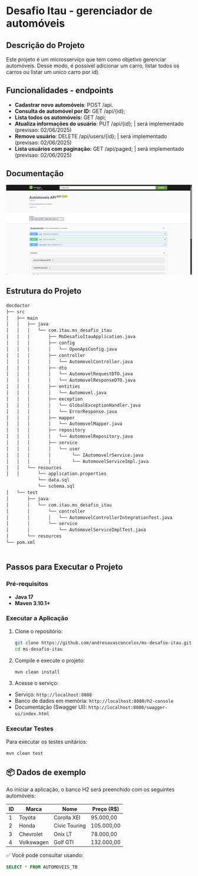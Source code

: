 
# Desafio Itau - gerenciador de automóveis

## Descrição do Projeto

Este projeto é um microsserviço que tem como objetivo gerenciar automóveis. Desse modo, é possível adicionar um carro, listar todos os carros ou listar um unico carro por id).

## Funcionalidades - endpoints

- **Cadastrar novo automóveis**: POST /api.
- **Consulta de automóvel por ID:** GET /api/{id};
- **Lista todos os automóveis:** GET /api;
- **Atualiza informações do usuário**: PUT /api/{id}; | será implementado (previsao: 02/06/2025)
- **Remove usuário**: DELETE /api/users/{id}; | será implementado (previsao: 02/06/2025)
- **Lista usuários com paginação:** GET /api/paged; | será implementado (previsao: 02/06/2025)

## Documentação 
<img src="assets/Swagger.png" alt="Logo do Projeto" width="1000"/>

## Estrutura do Projeto

```bash
docdoctor
├── src
│   ├── main
│   │   ├── java
│   │   │   └── com.itau.ms_desafio_itau
│   │   │       ├── MsDesafioItauApplication.java
│   │   │       ├── config
│   │   │       │   └── OpenApiConfig.java
│   │   │       ├── controller
│   │   │       │   └── AutomovelController.java
│   │   │       ├── dto
│   │   │       │   └── AutomovelRequestDTO.java
│   │   │       │   └── AutomovelResponseDTO.java
│   │   │       ├── entities
│   │   │       │   └── Automovel.java
│   │   │       ├── exception
│   │   │       │   └── GlobalExceptionHandler.java
│   │   │       │   └── ErrorResponse.java
│   │   │       ├── mapper
│   │   │       │   └── AutomovelMapper.java
│   │   │       ├── repository
│   │   │       │   └── AutomovelRepository.java
│   │   │       ├── service
│   │   │       │   └── user
│   │   │       │        └── IAutomovelrService.java
│   │   │       │        └── AutomovelServiceImpl.java
│   │   └── resources
│   │       └── application.properties
            └── data.sql
            └── schema.sql  
│   └── test
│       ├── java
│       │   └── com.itau.ms_desafio_itau
│       │       └── controller
│       │       │   └── AutomovelControllerIntegrationTest.java
│       │       └── service
│       │           └── AutomovelServiceImplTest.java
│       └── resources
└── pom.xml
 
```

## Passos para Executar o Projeto

### Pré-requisitos 

- **Java 17**
- **Maven 3.10.1+**

### Executar a Aplicação

1. Clone o repositório:

    ```bash
    git clone https://github.com/andresavasconcelos/ms-desafio-itau.git
    cd ms-desafio-itau
    
    ```

2. Compile e execute o projeto:

    ```bash
    mvn clean install
    ```

3. Acesse o serviço:

  - Serviço: `http://localhost:8080`
  - Banco de dados em memória: `http://localhost:8080/h2-console`
  - Documentação (Swagger UI): `http://localhost:8080/swagger-ui/index.html`


### Executar Testes

Para executar os testes unitários:

```bash
mvn clean test
```
## 📦 Dados de exemplo

Ao iniciar a aplicação, o banco H2 será preenchido com os seguintes automóveis:

| ID | Marca       | Nome           | Preço (R$)  |
|----|-------------|----------------|-------------|
| 1  | Toyota      | Corolla XEI    | 95.000,00   |
| 2  | Honda       | Civic Touring  | 105.000,00  |
| 3  | Chevrolet   | Onix LT        | 78.000,00   |
| 4  | Volkswagen  | Golf GTI       | 132.000,00  |

✅ Você pode consultar usando:
```sql
SELECT * FROM AUTOMOVEIS_TB 
```

